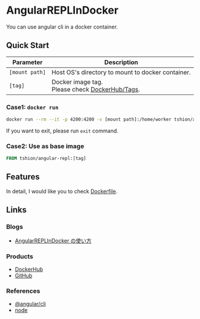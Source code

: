 # AngularREPLInDocker
You can use angular cli in a docker container.


## Quick Start
Parameter | Description
--- | ---
```[mount path]``` | Host OS's directory to mount to docker container.
```[tag]``` | Docker image tag.<br />Please check [DockerHub/Tags].

### Case1: ```docker run```
``` bash
docker run --rm --it -p 4200:4200 -v [mount path]:/home/worker tshion/angular-repl:[tag]
```

If you want to exit, please run ```exit``` command.

### Case2: Use as base image
``` dockerfile
FROM tshion/angular-repl:[tag]
```


## Features
In detail, I would like you to check [Dockerfile](./Dockerfile).


## Links
### Blogs
* [AngularREPLInDocker の使い方](https://mokumokulog.netlify.app//tech/20180506205614)

### Products
* [DockerHub]
* [GitHub]

### References
* [@angular/cli]
* [node]


[@angular/cli]: https://www.npmjs.com/package/@angular/cli
[DockerHub]: https://hub.docker.com/r/tshion/angular-repl/
[DockerHub/Tags]: https://hub.docker.com/r/tshion/angular-repl/tags
[GitHub]: https://github.com/TentaShion/AngularREPLInDocker
[node]: https://hub.docker.com/_/node/

